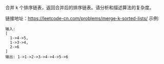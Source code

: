 <!--
 * @Author: luomingshun
 * @Date: 2020-03-01 22:36:26
 * @LastEditors: Do not edit
 * @LastEditTime: 2020-03-01 22:37:13
 * @Description: file content
 -->
合并 k 个排序链表，返回合并后的排序链表。请分析和描述算法的复杂度。

链接地址：https://leetcode-cn.com/problems/merge-k-sorted-lists/
示例:

    输入:
    [
      1->4->5,
      1->3->4,
      2->6
    ]
    输出: 1->1->2->3->4->4->5->6